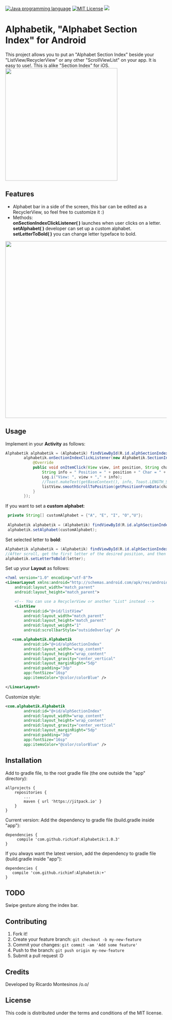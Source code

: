 [![Java programming language](https://img.shields.io/badge/language-Java-bf7b3b.svg)](http://www.oracle.com/technetwork/java/index.html "Java programming language")
[![MIT License](https://img.shields.io/badge/license-MIT-1e90ff.svg)](MIT-LICENSE.md "MIT License")
[![](https://jitpack.io/v/richimf/Alphabetik.svg)](https://jitpack.io/#richimf/Alphabetik)

# Alphabetik, "Alphabet Section Index" for Android

<snippet>
  <content><![CDATA[
# ${1:Project Name}

This project allows you to put an "Alphabet Section Index" beside your "ListView/RecyclerView" or any other "ScrollViewList" on your app. It is easy to use!. This is alike "Section Index" for iOS.
<img src="https://github.com/richimf/Alphabetik/blob/master/Screenshot.png" width="350">

## Features
- Alphabet bar in a side of the screen, this bar can be edited as a RecyclerView, so feel free to customize it :)
- Methods:
<br>**onSectionIndexClickListener( )** launches when user clicks on a letter.
<br>**setAlphabet( )** developer can set up a custom alphabet.
<br>**setLetterToBold( )** you can change letter typeface to bold.

<img src="https://github.com/richimf/Alphabetik/blob/master/Screenshot2.jpeg" width="550">

## Usage
Implement in your **Activity** as follows: 
```Java
Alphabetik alphabetik = (Alphabetik) findViewById(R.id.alphSectionIndex);
        alphabetik.onSectionIndexClickListener(new Alphabetik.SectionIndexClickListener() {
            @Override
            public void onItemClick(View view, int position, String character) {
                String info = " Position = " + position + " Char = " + character;
                Log.i("View: ", view + "," + info);
                //Toast.makeText(getBaseContext(), info, Toast.LENGTH_SHORT).show();
                listView.smoothScrollToPosition(getPositionFromData(character));
            }
        });
```

If you want to set a **custom alphabet**:
```Java
 private String[] customAlphabet = {"A", "E", "I", "O","U"};
 
 Alphabetik alphabetik = (Alphabetik) findViewById(R.id.alphSectionIndex);
 alphabetik.setAlphabet(customAlphabet);
```
Set selected letter to **bold**:
```Java
Alphabetik alphabetik = (Alphabetik) findViewById(R.id.alphSectionIndex);
//After scroll, get the first letter of the desired position, and then set it bold.
alphabetik.setLetterToBold(letter);
```

Set up your **Layout** as follows:
```XML
<?xml version="1.0" encoding="utf-8"?>
<LinearLayout xmlns:android="http://schemas.android.com/apk/res/android"
    android:layout_width="match_parent"
    android:layout_height="match_parent">

    <!-- You can use a RecyclerView or another "List" instead -->
    <ListView
        android:id="@+id/listView"
        android:layout_width="match_parent"
        android:layout_height="match_parent"
        android:layout_weight="1"
        android:scrollbarStyle="outsideOverlay" />

   <com.alphabetik.Alphabetik
        android:id="@+id/alphSectionIndex"
        android:layout_width="wrap_content"
        android:layout_height="wrap_content"
        android:layout_gravity="center_vertical"
        android:layout_marginRight="5dp"
        android:padding="3dp"
        app:fontSize="16sp"
        app:itemsColor="@color/colorBlue" />

</LinearLayout>
```

Customize style:
```XML
<com.alphabetik.Alphabetik
        android:id="@+id/alphSectionIndex"
        android:layout_width="wrap_content"
        android:layout_height="wrap_content"
        android:layout_gravity="center_vertical"
        android:layout_marginRight="5dp"
        android:padding="3dp"
        app:fontSize="16sp"
        app:itemsColor="@color/colorBlue" />
```


## Installation
Add to gradle file, to the root gradle file (the one outside the "app" directory):
```
allprojects {
	repositories {
		...
		maven { url 'https://jitpack.io' }
	}
}
```
Current version:
Add the dependency to gradle file (build.gradle inside "app"):
```
dependencies {
	 compile 'com.github.richimf:Alphabetik:1.0.3'
}
```

If you always want the latest version, add the dependency to gradle file (build.gradle inside "app"):
```
dependencies {
   compile 'com.github.richimf:Alphabetik:+'
}
```

## TODO

Swipe gesture along the index bar.

## Contributing

1. Fork it!
2. Create your feature branch: `git checkout -b my-new-feature`
3. Commit your changes: `git commit -am 'Add some feature'`
4. Push to the branch: `git push origin my-new-feature`
5. Submit a pull request :D

## Credits

Developed by Ricardo Montesinos /o.o/


## License
This code is distributed under the terms and conditions of the MIT license.
</content>
</snippet>
